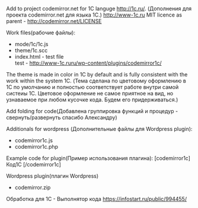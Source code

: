 Add to project codemirror.net for 1C languge http://1c.ru/. (Дополнения для проекта codemirror.net для языка 1С.)
http://www-1c.ru
MIT licence as parent - http://codemirror.net/LICENSE

Work files(рабочие файлы):
- mode/1c/1c.js
- theme/1c.scc
- index.html - test file   
test - http://www-1c.ruru/wp-content/plugins/codemirror1c/

The theme is made in color in 1C by default and is fully consistent with the work within the system 1C. 
(Тема сделана по цветовому оформлению в 1С по умолчанию и полностью соответствует работе внутри самой систеиы 1С. 
Цветовое оформление не самое приятное на вид, но узнаваемое при любом кусочке кода. Будем его придерживаться.)

Add folding for code(Добавлена группировка функций и процедур - свернуть/развернуть спасибо Александру)

Additionals for wordpress (Дополнительные файлы для Wordpress plugin):
- codemirror1c.js
- codemirror1c.php

Example code for plugin(Пример использования плагина):
[codemirror1c] Код1С [/codemirror1c]

Wordpress plugin(плагин Wordpress)
- codemirror.zip

Обработка для 1С - Выполнятор кода
https://infostart.ru/public/994455/
